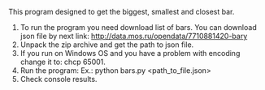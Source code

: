This program designed to get the biggest, smallest and closest bar.

1. To run the program you need download list of bars.
You can download json file by next link:
http://data.mos.ru/opendata/7710881420-bary
2. Unpack the zip archive and get the path to json file.
3. If you run on Windows OS and you have a problem with encoding change it to: chcp 65001.
4. Run the program:
Ex.: python bars.py <path_to_file.json>
5. Check console results.